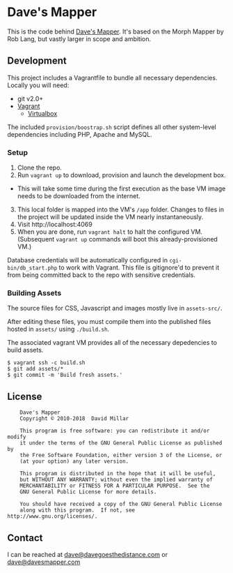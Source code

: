 # Dave's Mapper


This is the code behind [Dave's Mapper](https://davesmapper.com). It's based on the Morph Mapper by Rob Lang, but vastly larger in scope and ambition.


## Development

This project includes a Vagrantfile to bundle all necessary dependencies. Locally you will need:

* git v2.0+
* [Vagrant](https://www.vagrantup.com/downloads)
  * [Virtualbox](https://www.virtualbox.org/wiki/Downloads)

The included `provision/boostrap.sh` script defines all other system-level dependencies including PHP, Apache and MySQL.

### Setup

1. Clone the repo.
2. Run `vagrant up` to download, provision and launch the development box.
  * This will take some time during the first execution as the base VM image needs to be downloaded from the internet.
3. This local folder is mapped into the VM's `/app` folder. Changes to files in the project will be updated inside the VM nearly instantaneously.
4. Visit http://localhost:4069
5. When you are done, run `vagrant halt` to halt the configured VM. (Subsequent `vagrant up` commands will boot this already-provisioned VM.)

Database credentials will be automatically configured in `cgi-bin/db_start.php` to work with Vagrant. This file is gitignore'd to prevent it from being committed back to the repo with sensitive credentials.

### Building Assets

The source files for CSS, Javascript and images mostly live in `assets-src/`.

After editing these files, you must compile them into the published files hosted in `assets/` using `./build.sh`.

The associated vagrant VM provides all of the necessary depedencies to build assets.

```shell
$ vagrant ssh -c build.sh
$ git add assets/*
$ git commit -m 'Build fresh assets.'
```

## License


		Dave's Mapper
		Copyright © 2010-2018  David Millar

		This program is free software: you can redistribute it and/or modify
		it under the terms of the GNU General Public License as published by
		the Free Software Foundation, either version 3 of the License, or
		(at your option) any later version.

		This program is distributed in the hope that it will be useful,
		but WITHOUT ANY WARRANTY; without even the implied warranty of
		MERCHANTABILITY or FITNESS FOR A PARTICULAR PURPOSE.  See the
		GNU General Public License for more details.

		You should have received a copy of the GNU General Public License
		along with this program.  If not, see http://www.gnu.org/licenses/.

## Contact


I can be reached at dave@davegoesthedistance.com or dave@davesmapper.com
